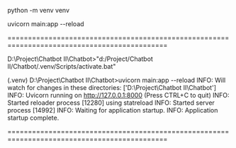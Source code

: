 <!-- open a terminal (ctrl+`) and run the below commands to setup your local environment
 
cd to the CHatbot project directory ( for Ex: d:/Project/Chatbot II/Chatbot/ )

run this below line for installing virtual env -->

python -m venv venv

<!-- then activate the venv.

After that run, -->

uvicorn main:app --reload

<!-- your terminal might look similar to below -->

=============================================================================================

D:\Project\Chatbot II\Chatbot>"d:/Project/Chatbot II/Chatbot/.venv/Scripts/activate.bat"

(.venv) D:\Project\Chatbot II\Chatbot>uvicorn main:app --reload
INFO:     Will watch for changes in these directories: ['D:\\Project\\Chatbot II\\Chatbot']
INFO:     Uvicorn running on http://127.0.0.1:8000 (Press CTRL+C to quit)
INFO:     Started reloader process [12280] using statreload
INFO:     Started server process [14992]
INFO:     Waiting for application startup.
INFO:     Application startup complete.

=============================================================================================